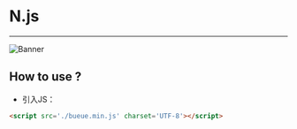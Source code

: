 # N.js
-------------------------------
![Banner](https://ww2.sinaimg.cn/large/ed039e1fgy1fxzuvu16clj20m808cgpi)  

## How to use ?  
* 引入JS：  
```html  
<script src='./bueue.min.js' charset='UTF-8'></script>  
```  
